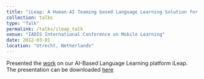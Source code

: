 ```yaml
---
title: "iLeap: A Human-AI Teaming based Language Learning Solution for Early Dual Language Learners"
collection: talks
type: "Talk"
permalink: /talks/ileap_talk
venue: "IADIS International Conference on Mobile Learning"
date: 2012-03-01
location: "Utrecht, Netherlands"
---
```


Presented the [work]() on our AI-Based Language Learning platform iLeap. The presentation can be downloaded [here]() 
